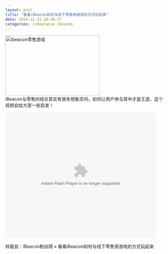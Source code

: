 ```yaml
---
layout: post
title: "看看iBeacon如何与线下零售用游戏的方式玩起来"
date: 2014-11-21 10:36:37
categories: indoorwise ibeacon
---
```

<p><a href="http://www.ibeaconfans.com/wp-content/uploads/2014/11/ibeacon零售游戏.jpg"><img alt="ibeacon零售游戏" class="alignnone size-medium wp-image-1007" height="191" src="http://www.ibeaconfans.com/wp-content/uploads/2014/11/ibeacon零售游戏-300x191.jpg" width="300"/></a><br/>
iBeacon与零售的结合其实有很多想象空间，如何让用户参与其中才是王道，这个视频会给大家一些启发！<br/>

<embed align="middle" allowfullscreen="true" allowscriptaccess="always" height="400" quality="high" src="http://player.youku.com/player.php/sid/XODMwNjI0NDg4/v.swf" type="application/x-shockwave-flash" width="480"></embed></p>


<p>转载自：iBeacon粉丝网 » 看看iBeacon如何与线下零售用游戏的方式玩起来</p>
